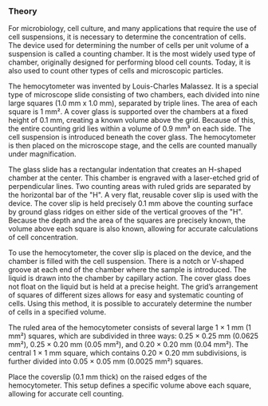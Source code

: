 ### Theory

For microbiology, cell culture, and many applications that require the use of cell suspensions, it is necessary to determine the concentration of cells. The device used for determining the number of cells per unit volume of a suspension is called a counting chamber. It is the most widely used type of chamber, originally designed for performing blood cell counts. Today, it is also used to count other types of cells and microscopic particles.

The hemocytometer was invented by Louis-Charles Malassez. It is a special type of microscope slide consisting of two chambers, each divided into nine large squares (1.0 mm x 1.0 mm), separated by triple lines. The area of each square is 1 mm². A cover glass is supported over the chambers at a fixed height of 0.1 mm, creating a known volume above the grid. Because of this, the entire counting grid lies within a volume of 0.9 mm³ on each side. The cell suspension is introduced beneath the cover glass. The hemocytometer is then placed on the microscope stage, and the cells are counted manually under magnification.

The glass slide has a rectangular indentation that creates an H-shaped chamber at the center. This chamber is engraved with a laser-etched grid of perpendicular lines. Two counting areas with ruled grids are separated by the horizontal bar of the "H". A very flat, reusable cover slip is used with the device. The cover slip is held precisely 0.1 mm above the counting surface by ground glass ridges on either side of the vertical grooves of the "H". Because the depth and the area of the squares are precisely known, the volume above each square is also known, allowing for accurate calculations of cell concentration.

To use the hemocytometer, the cover slip is placed on the device, and the chamber is filled with the cell suspension. There is a notch or V-shaped groove at each end of the chamber where the sample is introduced. The liquid is drawn into the chamber by capillary action. The cover glass does not float on the liquid but is held at a precise height. The grid’s arrangement of squares of different sizes allows for easy and systematic counting of cells. Using this method, it is possible to accurately determine the number of cells in a specified volume.

The ruled area of the hemocytometer consists of several large 1 × 1 mm (1 mm²) squares, which are subdivided in three ways: 0.25 × 0.25 mm (0.0625 mm²), 0.25 × 0.20 mm (0.05 mm²), and 0.20 × 0.20 mm (0.04 mm²). The central 1 × 1 mm square, which contains 0.20 × 0.20 mm subdivisions, is further divided into 0.05 × 0.05 mm (0.0025 mm²) squares.

Place the coverslip (0.1 mm thick) on the raised edges of the hemocytometer. This setup defines a specific volume above each square, allowing for accurate cell counting.